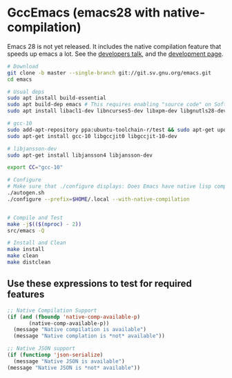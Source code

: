 # GccEmacs (emacs28 with native-compilation)

Emacs 28 is not yet released. It includes the native compilation feature that speeds up emacs a lot. See the [developers talk](https://www.youtube.com/watch?v=zKHYZOAc_bQ), and the [development page](https://akrl.sdf.org/gccemacs.html).


```bash
# Download
git clone -b master --single-branch git://git.sv.gnu.org/emacs.git
cd emacs

# Usual deps
sudo apt install build-essential
sudo apt build-dep emacs # This requires enabling "source code" on Software & Updates.
sudo apt install libacl1-dev libncurses5-dev libxpm-dev libgnutls28-dev texinfo gsfonts-x11 git

# gcc-10
sudo add-apt-repository ppa:ubuntu-toolchain-r/test && sudo apt-get update # < 20.04
sudo apt-get install gcc-10 libgccjit0 libgccjit-10-dev

# libjansson-dev
sudo apt-get install libjansson4 libjansson-dev

export CC="gcc-10"

# Configure
# Make sure that ./configure displays: Does Emacs have native lisp compiler? yes
./autogen.sh
./configure --prefix=$HOME/.local --with-native-compilation


# Compile and Test
make -j$(($(nproc) - 2))
src/emacs -Q

# Install and Clean
make install
make clean
make distclean
```

## Use these expressions to test for required features

```lisp
;; Native Compilation Support
(if (and (fboundp 'native-comp-available-p)
       (native-comp-available-p))
  (message "Native compilation is available")
  (message "Native complation is *not* available"))

;; Native JSON support
(if (functionp 'json-serialize)
  (message "Native JSON is available")
(message "Native JSON is *not* available"))
```
